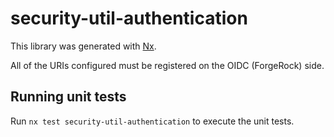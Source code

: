 # security-util-authentication

This library was generated with [Nx](https://nx.dev).

All of the URIs configured must be registered on the OIDC (ForgeRock) side.

## Running unit tests

Run `nx test security-util-authentication` to execute the unit tests.
